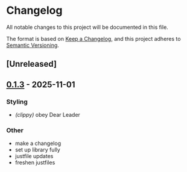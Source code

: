 # Changelog

All notable changes to this project will be documented in this file.

The format is based on [Keep a Changelog](https://keepachangelog.com/en/1.0.0/),
and this project adheres to [Semantic Versioning](https://semver.org/spec/v2.0.0.html).

## [Unreleased]

## [0.1.3](https://github.com/lmmx/pts/compare/v0.1.2...v0.1.3) - 2025-11-01

### <!-- 8 -->Styling

- *(clippy)* obey Dear Leader

### <!-- 9 -->Other

- make a changelog
- set up library fully
- justfile updates
- freshen justfiles
